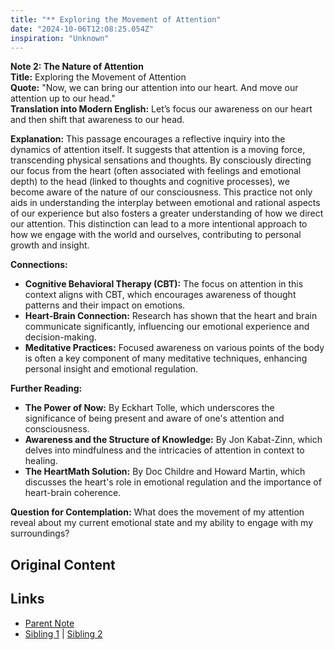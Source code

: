 ```yaml
---
title: "** Exploring the Movement of Attention"
date: "2024-10-06T12:08:25.054Z"
inspiration: "Unknown"
---
```


  
**Note 2: The Nature of Attention**  
**Title:** Exploring the Movement of Attention  
**Quote:** "Now, we can bring our attention into our heart. And move our attention up to our head."  
**Translation into Modern English:** Let’s focus our awareness on our heart and then shift that awareness to our head.  

**Explanation:** This passage encourages a reflective inquiry into the dynamics of attention itself. It suggests that attention is a moving force, transcending physical sensations and thoughts. By consciously directing our focus from the heart (often associated with feelings and emotional depth) to the head (linked to thoughts and cognitive processes), we become aware of the nature of our consciousness. This practice not only aids in understanding the interplay between emotional and rational aspects of our experience but also fosters a greater understanding of how we direct our attention. This distinction can lead to a more intentional approach to how we engage with the world and ourselves, contributing to personal growth and insight. 

**Connections:**  
- **Cognitive Behavioral Therapy (CBT):** The focus on attention in this context aligns with CBT, which encourages awareness of thought patterns and their impact on emotions.  
- **Heart-Brain Connection:** Research has shown that the heart and brain communicate significantly, influencing our emotional experience and decision-making.  
- **Meditative Practices:** Focused awareness on various points of the body is often a key component of many meditative techniques, enhancing personal insight and emotional regulation. 

**Further Reading:**  
- **The Power of Now:** By Eckhart Tolle, which underscores the significance of being present and aware of one's attention and consciousness.  
- **Awareness and the Structure of Knowledge:** By Jon Kabat-Zinn, which delves into mindfulness and the intricacies of attention in context to healing.  
- **The HeartMath Solution:** By Doc Childre and Howard Martin, which discusses the heart's role in emotional regulation and the importance of heart-brain coherence.

**Question for Contemplation:** What does the movement of my attention reveal about my current emotional state and my ability to engage with my surroundings?  


## Original Content



## Links

- [Parent Note](/parent-note.md)
- [Sibling 1](/zettel1.md) | [Sibling 2](/zettel2.md)
